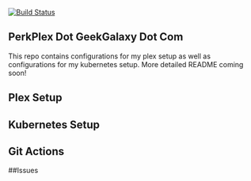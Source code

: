[![Build Status](https://img.shields.io/endpoint.svg?url=https%3A%2F%2Factions-badge.atrox.dev%2FSLiPs23%2Fperkplex%2Fbadge%3Fref%3Dmaster&style=for-the-badge)](https://actions-badge.atrox.dev/SLiPs23/perkplex/goto?ref=master)

## PerkPlex Dot GeekGalaxy Dot Com 

This repo contains configurations for my plex setup as well as configurations for my kubernetes setup. More detailed README coming soon!

## Plex Setup

## Kubernetes Setup

## Git Actions

##Issues
